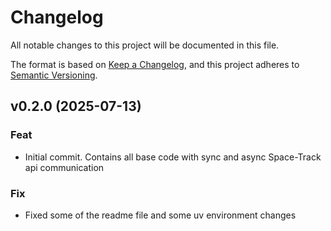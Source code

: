 # Changelog

All notable changes to this project will be documented in this file.

The format is based on [Keep a Changelog](https://keepachangelog.com/en/1.0.0/),
and this project adheres to [Semantic Versioning](https://semver.org/spec/v2.0.0.html).

## v0.2.0 (2025-07-13)

### Feat

- Initial commit. Contains all base code with sync and async Space-Track api communication

### Fix

- Fixed some of the readme file and some uv environment changes
